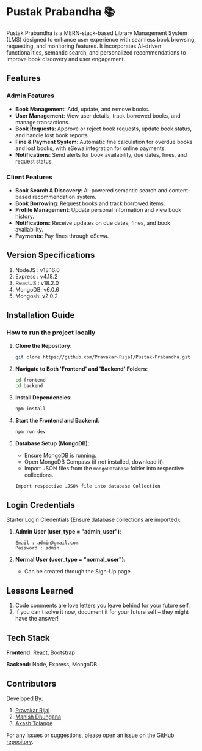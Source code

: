 # Pustak Prabandha 📚

Pustak Prabandha is a MERN-stack-based Library Management System (LMS) designed to enhance user experience with seamless book browsing, requesting, and monitoring features. It incorporates AI-driven functionalities, semantic search, and personalized recommendations to improve book discovery and user engagement.

## Features

### Admin Features
- **Book Management**: Add, update, and remove books.
- **User Management**: View user details, track borrowed books, and manage transactions.
- **Book Requests**: Approve or reject book requests, update book status, and handle lost book reports.
- **Fine & Payment System**: Automatic fine calculation for overdue books and lost books, with eSewa integration for online payments.
- **Notifications**: Send alerts for book availability, due dates, fines, and request status.

### Client Features
- **Book Search & Discovery**: AI-powered semantic search and content-based recommendation system.
- **Book Borrowing**: Request books and track borrowed items.
- **Profile Management**: Update personal information and view book history.
- **Notifications**: Receive updates on due dates, fines, and book availability.
- **Payments**: Pay fines through eSewa.

## Version Specifications
1. NodeJS : v18.16.0
2. Express : v4.18.2
3. ReactJS : v18.2.0
4. MongoDB: v6.0.6
5. Mongosh: v2.0.2

## Installation Guide

### How to run the project locally

1. **Clone the Repository**:
   ```sh
   git clone https://github.com/Pravakar-RijaI/Pustak-Prabandha.git
   ```
2. **Navigate to Both 'Frontend' and 'Backend' Folders**:
   ```sh
   cd frontend  
   cd backend
   ```
3. **Install Dependencies**:
   ```sh
   npm install
   ```
4. **Start the Frontend and Backend**:
   ```sh
   npm run dev
   ```

5. **Database Setup (MongoDB)**:
   - Ensure MongoDB is running.
   - Open MongoDB Compass (if not installed, download it).
   - Import JSON files from the `mongoDatabase` folder into respective collections.

   ```sh
   Import respective .JSON file into database Collection
   ```
   
## Login Credentials

Starter Login Credentials (Ensure database collections are imported):

1. **Admin User (user_type = "admin_user")**:
   ```
   Email : admin@gmail.com  
   Password : admin
   ```

2. **Normal User (user_type = "normal_user")**:
   - Can be created through the Sign-Up page.

## Lessons Learned

1. Code comments are love letters you leave behind for your future self.
2. If you can't solve it now, document it for your future self – they might have the answer!

## Tech Stack

**Frontend:** React, Bootstrap

**Backend:** Node, Express, MongoDB

## Contributors

Developed By:

1. <a href="https://github.com/Pravakar-RijaI">Pravakar Rijal</a>
2. <a href="https://github.com/ManishDhungana758">Manish Dhungana</a>
3. <a href="https://github.com/AkashTolange">Akash Tolange</a>

For any issues or suggestions, please open an issue on the [GitHub repository](https://github.com/Pravakar-RijaI/Pustak-Prabandha).

